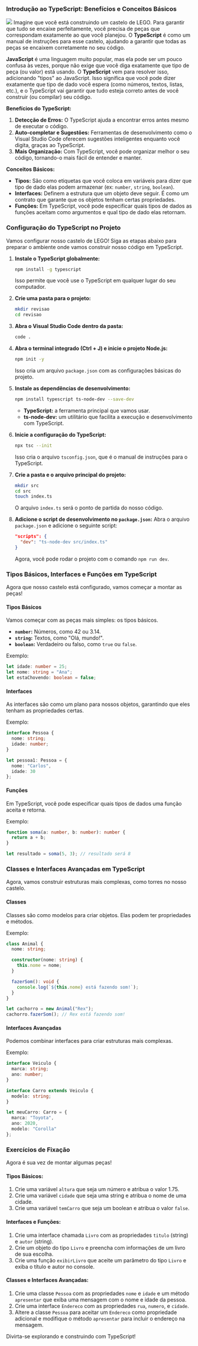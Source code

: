 ### **Introdução ao TypeScript: Benefícios e Conceitos Básicos**
![](./assets/revisao.jpeg)
Imagine que você está construindo um castelo de LEGO. Para garantir que tudo se encaixe perfeitamente, você precisa de peças que correspondam exatamente ao que você planejou. O **TypeScript** é como um manual de instruções para esse castelo, ajudando a garantir que todas as peças se encaixem corretamente no seu código.

**JavaScript** é uma linguagem muito popular, mas ela pode ser um pouco confusa às vezes, porque não exige que você diga exatamente que tipo de peça (ou valor) está usando. O **TypeScript** vem para resolver isso, adicionando "tipos" ao JavaScript. Isso significa que você pode dizer exatamente que tipo de dado você espera (como números, textos, listas, etc.), e o TypeScript vai garantir que tudo esteja correto antes de você construir (ou compilar) seu código.

**Benefícios do TypeScript:**
1. **Detecção de Erros:** O TypeScript ajuda a encontrar erros antes mesmo de executar o código.
2. **Auto-completar e Sugestões:** Ferramentas de desenvolvimento como o Visual Studio Code oferecem sugestões inteligentes enquanto você digita, graças ao TypeScript.
3. **Mais Organização:** Com TypeScript, você pode organizar melhor o seu código, tornando-o mais fácil de entender e manter.

**Conceitos Básicos:**
- **Tipos:** São como etiquetas que você coloca em variáveis para dizer que tipo de dado elas podem armazenar (ex: `number`, `string`, `boolean`).
- **Interfaces:** Definem a estrutura que um objeto deve seguir. É como um contrato que garante que os objetos tenham certas propriedades.
- **Funções:** Em TypeScript, você pode especificar quais tipos de dados as funções aceitam como argumentos e qual tipo de dado elas retornam.

### **Configuração do TypeScript no Projeto**

Vamos configurar nosso castelo de LEGO! Siga as etapas abaixo para preparar o ambiente onde vamos construir nosso código em TypeScript.

1. **Instale o TypeScript globalmente:**  
   ```bash
   npm install -g typescript
   ```
   Isso permite que você use o TypeScript em qualquer lugar do seu computador.

2. **Crie uma pasta para o projeto:**
   ```bash
   mkdir revisao
   cd revisao
   ```

3. **Abra o Visual Studio Code dentro da pasta:**
   ```bash
   code .
   ```

4. **Abra o terminal integrado (Ctrl + J) e inicie o projeto Node.js:**
   ```bash
   npm init -y
   ```
   Isso cria um arquivo `package.json` com as configurações básicas do projeto.

5. **Instale as dependências de desenvolvimento:**
   ```bash
   npm install typescript ts-node-dev --save-dev
   ```
   - **TypeScript:** a ferramenta principal que vamos usar.
   - **ts-node-dev:** um utilitário que facilita a execução e desenvolvimento com TypeScript.

6. **Inicie a configuração do TypeScript:**
   ```bash
   npx tsc --init
   ```
   Isso cria o arquivo `tsconfig.json`, que é o manual de instruções para o TypeScript.

7. **Crie a pasta e o arquivo principal do projeto:**
   ```bash
   mkdir src
   cd src
   touch index.ts
   ```
   O arquivo `index.ts` será o ponto de partida do nosso código.

8. **Adicione o script de desenvolvimento no `package.json`:**
   Abra o arquivo `package.json` e adicione o seguinte script:
   ```json
   "scripts": {
     "dev": "ts-node-dev src/index.ts"
   }
   ```
   Agora, você pode rodar o projeto com o comando `npm run dev`.

### **Tipos Básicos, Interfaces e Funções em TypeScript**

Agora que nosso castelo está configurado, vamos começar a montar as peças!

#### **Tipos Básicos**

Vamos começar com as peças mais simples: os tipos básicos.

- **`number`:** Números, como 42 ou 3.14.
- **`string`:** Textos, como "Olá, mundo!".
- **`boolean`:** Verdadeiro ou falso, como `true` ou `false`.

Exemplo:
```typescript
let idade: number = 25;
let nome: string = "Ana";
let estaChovendo: boolean = false;
```

#### **Interfaces**

As interfaces são como um plano para nossos objetos, garantindo que eles tenham as propriedades certas.

Exemplo:
```typescript
interface Pessoa {
  nome: string;
  idade: number;
}

let pessoa1: Pessoa = {
  nome: "Carlos",
  idade: 30
};
```

#### **Funções**

Em TypeScript, você pode especificar quais tipos de dados uma função aceita e retorna.

Exemplo:
```typescript
function soma(a: number, b: number): number {
  return a + b;
}

let resultado = soma(5, 3); // resultado será 8
```

### **Classes e Interfaces Avançadas em TypeScript**

Agora, vamos construir estruturas mais complexas, como torres no nosso castelo.

#### **Classes**

Classes são como modelos para criar objetos. Elas podem ter propriedades e métodos.

Exemplo:
```typescript
class Animal {
  nome: string;

  constructor(nome: string) {
    this.nome = nome;
  }

  fazerSom(): void {
    console.log(`${this.nome} está fazendo som!`);
  }
}

let cachorro = new Animal("Rex");
cachorro.fazerSom(); // Rex está fazendo som!
```

#### **Interfaces Avançadas**

Podemos combinar interfaces para criar estruturas mais complexas.

Exemplo:
```typescript
interface Veiculo {
  marca: string;
  ano: number;
}

interface Carro extends Veiculo {
  modelo: string;
}

let meuCarro: Carro = {
  marca: "Toyota",
  ano: 2020,
  modelo: "Corolla"
};
```

### **Exercícios de Fixação**

Agora é sua vez de montar algumas peças!

#### **Tipos Básicos:**
1. Crie uma variável `altura` que seja um número e atribua o valor 1.75.
2. Crie uma variável `cidade` que seja uma string e atribua o nome de uma cidade.
3. Crie uma variável `temCarro` que seja um boolean e atribua o valor `false`.

#### **Interfaces e Funções:**
1. Crie uma interface chamada `Livro` com as propriedades `titulo` (string) e `autor` (string).
2. Crie um objeto do tipo `Livro` e preencha com informações de um livro de sua escolha.
3. Crie uma função `exibirLivro` que aceite um parâmetro do tipo `Livro` e exiba o título e autor no console.

#### **Classes e Interfaces Avançadas:**
1. Crie uma classe `Pessoa` com as propriedades `nome` e `idade` e um método `apresentar` que exiba uma mensagem com o nome e idade da pessoa.
2. Crie uma interface `Endereco` com as propriedades `rua`, `numero`, e `cidade`.
3. Altere a classe `Pessoa` para aceitar um `Endereco` como propriedade adicional e modifique o método `apresentar` para incluir o endereço na mensagem.

Divirta-se explorando e construindo com TypeScript!